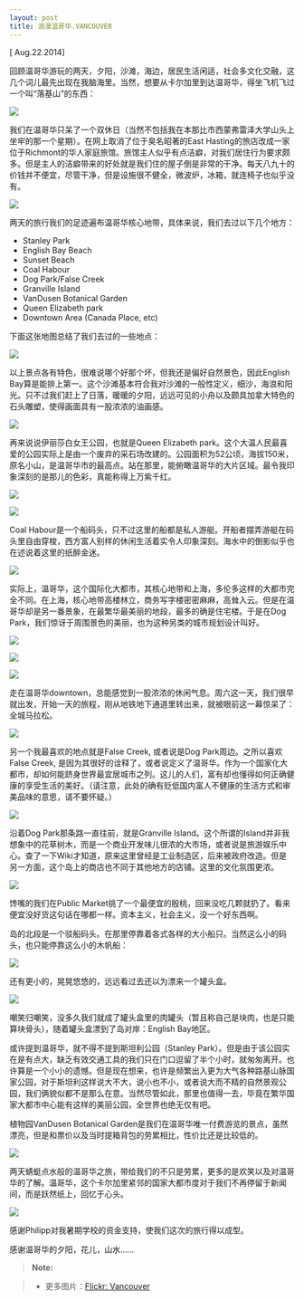 ```yaml
---
layout: post
title: 浪漫温哥华.VANCOUVER
---
```

 [<i class="icon-refresh"></i> Aug.22.2014]

回顾温哥华游玩的两天，夕阳，沙滩，海边，居民生活闲适，社会多文化交融，这几个词儿最先出现在我脑海里。当然，想要从卡尔加里到达温哥华，得坐飞机飞过一个叫“落基山”的东西：

![](http://i.imgur.com/SOGq03r.jpg)

我们在温哥华只呆了一个双休日（当然不包括我在本那比市西蒙弗雷泽大学山头上坐牢的那一个星期）。在网上取消了位于臭名昭著的East Hasting的旅店改成一家位于Richmont的华人家庭旅馆。旅馆主人似乎有点洁癖，对我们居住行为要求颇多。但是主人的洁癖带来的好处就是我们住的屋子倒是非常的干净。每天八九十的价钱并不便宜，尽管干净，但是设施很不健全，微波炉，冰箱，就连椅子也似乎没有。

![](http://i.imgur.com/VwXcU6i.jpg)

两天的旅行我们的足迹遍布温哥华核心地带，具体来说，我们去过以下几个地方：

- Stanley Park
- English Bay Beach
- Sunset Beach
- Coal Habour
- Dog Park/False Creek
- Granville Island
- VanDusen Botanical Garden
- Queen Elizabeth park
- Downtown Area (Canada Place, etc)

下面这张地图总结了我们去过的一些地点：

![](http://i.imgur.com/j4IHfpW.png)

以上景点各有特色，很难说哪个好那个坏，但我还是偏好自然景色，因此English Bay算是能排上第一。这个沙滩基本符合我对沙滩的一般性定义，细沙，海浪和阳光。只不过我们赶上了日落，暖暖的夕阳，远远可见的小舟以及颇具加拿大特色的石头雕塑，使得画面具有一股浓浓的油画感。

![](http://i.imgur.com/r3zHPOb.jpg)

再来说说伊丽莎白女王公园，也就是Queen Elizabeth park。这个大温人民最喜爱的公园实际上是由一个废弃的采石场改建的。公园面积为52公顷，海拔150米，原名小山，是温哥华市的最高点。站在那里，能俯瞰温哥华的大片区域。最令我印象深刻的是那儿的色彩，真能称得上万紫千红。

![](http://i.imgur.com/o5XuqQ0.jpg)

![](http://i.imgur.com/h8wQO70.jpg)

Coal Habour是一个船码头，只不过这里的船都是私人游艇。开船者摆弄游艇在码头里自由穿梭，西方富人别样的休闲生活着实令人印象深刻。海水中的倒影似乎也在述说着这里的纸醉金迷。

![](http://i.imgur.com/n4qmW2Q.jpg)

实际上，温哥华，这个国际化大都市，其核心地带和上海，多伦多这样的大都市完全不同。在上海，核心地带高楼林立，商务写字楼密密麻麻，高耸入云。但是在温哥华却是另一番景象，在最繁华最美丽的地段，最多的确是住宅楼。于是在Dog Park，我们惊讶于周围景色的美丽，也为这种另类的城市规划设计叫好。

![](http://i.imgur.com/YTNo5Ct.jpg)

![](http://i.imgur.com/M5HGy8N.jpg)

![](http://i.imgur.com/r3ol2cu.jpg)

走在温哥华downtown，总能感觉到一股浓浓的休闲气息。周六这一天，我们很早就出发，开始一天的旅程，刚从地铁地下通道里转出来，就被眼前这一幕惊呆了：全城马拉松。

![](http://i.imgur.com/Pd4rg74.jpg)

另一个我最喜欢的地点就是False Creek, 或者说是Dog Park周边。之所以喜欢False Creek, 是因为其很好的诠释了，或者说定义了温哥华。作为一个国家化大都市，却如何能跻身世界最宜居城市之列。这儿的人们，富有却也懂得如何正确健康的享受生活的美好。（请注意，此处的确有贬低国内富人不健康的生活方式和审美品味的意思，请不要怀疑。）

![](http://i.imgur.com/tkza6Bo.jpg)

沿着Dog Park那条路一直往前，就是Granville Island。这个所谓的Island并非我想象中的花草树木，而是一个商业开发味儿很浓的大市场，或者说是旅游娱乐中心。查了一下Wiki才知道，原来这里曾经是工业制造区，后来被政府改造。但是另一方面，这个岛上的商店也不同于其他地方的店铺。这里的文化氛围更浓。

![](http://i.imgur.com/AucVAGT.jpg)

馋嘴的我们在Public Market挑了一个最便宜的殷桃，回来没吃几颗就扔了。看来便宜没好货这句话在哪都一样。资本主义，社会主义，没一个好东西啊。

岛的北段是一个驳船码头。在那里停靠着各式各样的大小船只。当然这么小的码头，也只能停靠这么小的木帆船：

![](http://i.imgur.com/IbIXo0P.jpg)

还有更小的，晃晃悠悠的，远远看过去还以为漂来一个罐头盒。

![](http://i.imgur.com/TPDAbLl.jpg)

嘲笑归嘲笑，没多久我们就成了罐头盒里的肉罐头（暂且称自己是块肉，也是只能算块骨头），随着罐头盒漂到了岛对岸：English Bay地区。

或许提到温哥华，就不得不提到斯坦利公园（Stanley Park）。但是由于该公园实在是有点大，缺乏有效交通工具的我们只在门口逗留了半个小时，就匆匆离开。也许算是一个小小的遗憾。但是现在想来，也许是频繁出入更为大气各种路基山脉国家公园，对于斯坦利这样说大不大，说小也不小，或者说大而不精的自然景观公园，我们俩貌似都不是那么在意。当然尽管如此，那里也值得一去，毕竟在繁华国家大都市中心能有这样的美丽公园，全世界也绝无仅有吧。

植物园VanDusen Botanical Garden是我们在温哥华唯一付费游览的景点，虽然漂亮，但是和票价以及当时提箱背包的劳累相比，性价比还是比较低的。

![](http://i.imgur.com/x59vaD9.jpg)

两天蜻蜓点水般的温哥华之旅，带给我们的不只是劳累，更多的是欢笑以及对温哥华的了解。温哥华，这个卡尔加里紧邻的国家大都市度对于我们不再停留于新闻间，而是跃然纸上，回忆于心头。

![](http://i.imgur.com/h3FBhqG.jpg)

感谢Philipp对我暑期学校的资金支持，使我们这次的旅行得以成型。

感谢温哥华的夕阳，花儿，山水……

> **Note:**

> - 更多图片：[Flickr: Vancouver](https://www.flickr.com/photos/lszhou/sets/72157646509572049/)